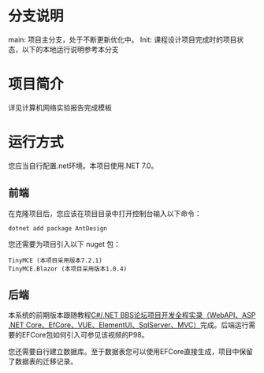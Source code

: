 # 分支说明

main: 项目主分支，处于不断更新优化中。
Init: 课程设计项目完成时的项目状态，以下的本地运行说明参考本分支

# 项目简介

详见计算机网络实验报告完成模板

# 运行方式

您应当自行配置.net环境。本项目使用.NET 7.0。

## 前端

在克隆项目后，您应该在项目目录中打开控制台输入以下命令：

```
dotnet add package AntDesign
```

您还需要为项目引入以下 nuget 包：

```
TinyMCE (本项目采用版本7.2.1)
TinyMCE.Blazor (本项目采用版本1.0.4)
```

## 后端

本系统的前期版本跟随教程[C#/.NET BBS论坛项目开发全程实录（WebAPI、ASP .NET Core、EfCore、VUE、ElementUI、SqlServer、MVC）](https://www.bilibili.com/video/BV1ZT411V7u2)完成。后端运行需要的EFCore包如何引入可参见该视频的P98。

您还需要自行建立数据库。至于数据表您可以使用EFCore直接生成，项目中保留了数据表的迁移记录。
